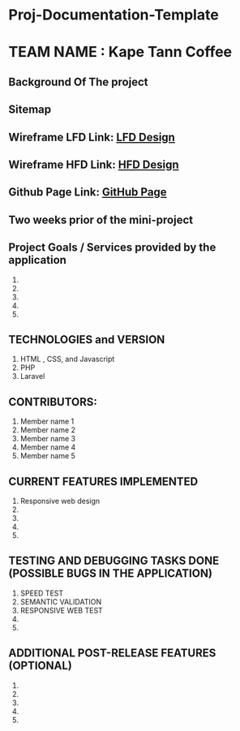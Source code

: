 # Proj-Documentation-Template

# TEAM NAME : Kape Tann Coffee

## Background Of The project

## Sitemap

## Wireframe LFD Link: [LFD Design](https://www.figma.com/file/0dJf9grMMmGr6QiQOtvPOT/HFD-1440p?node-id=0%3A1&t=Tuvrgpret8WzCpxh-1 "Link to my Github Page")

## Wireframe HFD Link: [HFD Design](https://www.figma.com/file/0dJf9grMMmGr6QiQOtvPOT/HFD-1440p?node-id=0%3A1&t=Tuvrgpret8WzCpxh-1 "Link to my Github Page")

## Github Page Link: [GitHub Page](https://github.com/JepSensei "Link to my Github Page")

## Two weeks prior of the mini-project

## Project Goals / Services provided by the application

1.
2.
3.
4.
5.

## TECHNOLOGIES and VERSION

1. HTML , CSS, and Javascript
2. PHP
3. Laravel

## CONTRIBUTORS:

1. Member name 1
2. Member name 2
3. Member name 3
4. Member name 4
5. Member name 5

## CURRENT FEATURES IMPLEMENTED

1. Responsive web design
2.
3.
4.
5.


## TESTING AND DEBUGGING TASKS DONE (POSSIBLE BUGS IN THE APPLICATION)
1. SPEED TEST
2. SEMANTIC VALIDATION
3. RESPONSIVE WEB TEST 
4.
5.

## ADDITIONAL POST-RELEASE FEATURES (OPTIONAL)

1.
2.
3.
4.
5.
